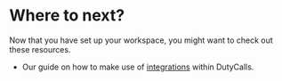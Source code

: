 # Where to next?

Now that you have set up your workspace, you might want to check out these resources.

- Our guide on how to make use of [integrations](../integrations/index.md) within DutyCalls.
